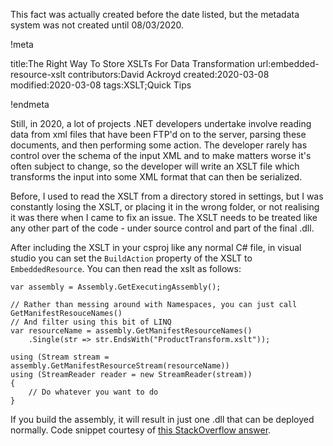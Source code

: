 This fact was actually created before the date listed, but the metadata system was not created until 08/03/2020.

!meta

title:The Right Way To Store XSLTs For Data Transformation
url:embedded-resource-xslt
contributors:David Ackroyd
created:2020-03-08
modified:2020-03-08
tags:XSLT;Quick Tips

!endmeta

Still, in 2020, a lot of projects .NET developers undertake involve reading data from xml files that have been FTP'd on to the server, parsing these documents, and then performing some action. The developer rarely has control over the schema of the input XML and to make matters worse it's often subject to change, so the developer will write an XSLT file which transforms the input into some XML format that can then be serialized.

Before, I used to read the XSLT from a directory stored in settings, but I was constantly losing the XSLT, or placing it in the wrong folder, or not realising it was there when I came to fix an issue. The XSLT needs to be treated like any other part of the code - under source control and part of the final .dll.

After including the XSLT in your csproj like any normal C# file, in visual studio you can set the `BuildAction` property of the XSLT to `EmbeddedResource`. You can then read the xslt as follows:

	var assembly = Assembly.GetExecutingAssembly();

	// Rather than messing around with Namespaces, you can just call GetManifestResouceNames()
	// And filter using this bit of LINQ
	var resourceName = assembly.GetManifestResourceNames()
  		.Single(str => str.EndsWith("ProductTransform.xslt"));

	using (Stream stream = assembly.GetManifestResourceStream(resourceName))
	using (StreamReader reader = new StreamReader(stream))
	{
		// Do whatever you want to do
	}

If you build the assembly, it will result in just one .dll that can be deployed normally. Code snippet courtesy of [this StackOverflow answer](https://stackoverflow.com/a/3314213).
